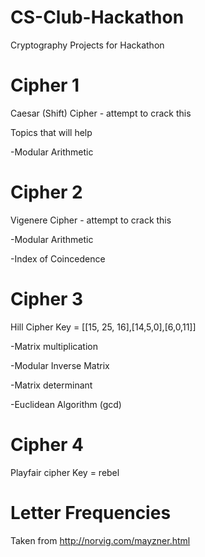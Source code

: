 # CS-Club-Hackathon
Cryptography Projects for Hackathon

# Cipher 1
Caesar (Shift) Cipher - attempt to crack this 

Topics that will help

-Modular Arithmetic 


# Cipher 2
Vigenere Cipher - attempt to crack this 

-Modular Arithmetic 

-Index of Coincedence 


# Cipher 3
Hill Cipher Key = [[15, 25, 16],[14,5,0],[6,0,11]] 

-Matrix multiplication 

-Modular Inverse Matrix 

-Matrix determinant 

-Euclidean Algorithm (gcd) 

# Cipher 4
Playfair cipher Key = rebel 

# Letter Frequencies
Taken from http://norvig.com/mayzner.html
